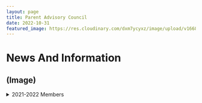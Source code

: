 ```yaml
---
layout: page
title: Parent Advisory Council
date: 2022-10-31
featured_image: https://res.cloudinary.com/dxm7ycyxz/image/upload/v1668016921/2022/04/julia-taubitz-FV-Jk0IAuhw-unsplash-1_equwxs.jpg
---
```


# News And Information


## (Image)
<details>
<summary> 2021-2022 Members</summary>
<br>
<table> 
    <tr>
        <th> Name </th>
        <th> Position </th>
    </tr>
    <tr>
        <th> Siobhan Petrella </th>
        <th> Principal </th>
    </tr>
    <tr> 
        <th> Michelle Phenix </th>
        <th> Assistant Principal </th> 
    </tr> 
    <tr> 
        <th> Allison Audet</th>
        <th> MCAS Specialist</th>
    </tr>
    <tr>
        <th> John Mahan </th>
        <th> Community Member </th>
    </tr>
    <tr> 
        <th> Ms. Fabienne Charlemagne </th>
        <th> Parent </th>
    </tr>
    <tr> 
        <th> Karen Chevalier </th>
        <th> Parent </th>
    </tr>
    <tr> 
        <th> Peter Shamaly </th>
        <th> Parent </th>
    </tr>
    <tr> 
        <th> Jennifer Safford-Farquharson </th>
        <th> Parent </th>
    </tr>
    <tr> 
        <th> Shannon Bartley </th>
        <th> Parent </th>
    </tr>
    <tr> 
        <th> Tammy Murray </th>
        <th> Parent </th>
    </tr>
    <tr> 
        <th> Mary Sheerin </th>
        <th> Parent </th>
    </tr>
    <tr> 
        <th> Ernie Floyd </th>
        <th> Community Member </th>
    </tr>
    <tr> 
        <th> James Tripp Pockevicius </th>
        <th> Teacher/Department Head </th>
    </tr>
    <tr> 
        <th> Peter Stearns </th>
        <th> Teacher </th>
    </tr>
    <tr> 
        <th> Jacqueline Kaliz </th>
        <th> Teacher </th>
    </tr>
    <tr> 
        <th> Tom Quinn </th>
        <th> Guidance </th>
    </tr>
    <tr> 
        <th> Lynn Wanjiku </th>
        <th> Student </th>
    </tr>
    <tr> 
        <th> Jocelyn Coughlin </th>
        <th> Teacher </th>
    </tr>
</details>


## (Image)
<details>
<summary>Meeting Dates</summary>
<br>
<p style="color:red;"> To Be Determined </p>
</details>


# Contact Us

## (Image)
Drew Weymouth | Principal

## (Image)
Michelle Phenix | Assistant Principal

## (Image)
Allison Audet | MCAS Specialist